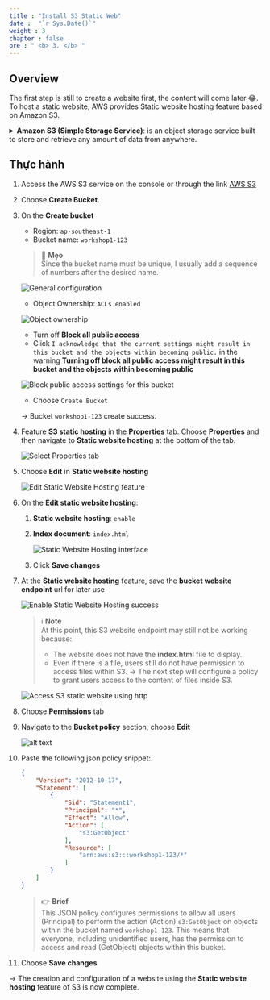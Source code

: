 ```yaml
---
title : "Install S3 Static Web"
date :  "`r Sys.Date()`" 
weight : 3 
chapter : false
pre : " <b> 3. </b> "
---
```


## Overview

The first step is still to create a website first, the content will come later 😂. To host a static website, AWS provides Static website hosting feature based on Amazon S3.

<details>
<summary>
<b>Amazon S3 (Simple Storage Service)</b>: is an object storage service built to store and retrieve any amount of data from anywhere.
</summary>
    
Some key things to know about S3:
- S3 provides extremely durable storage for all types of data including text, images, videos, etc. Data is stored across multiple devices and facilities and is designed to sustain the loss of 2 facilities concurrently.
- Objects are stored and retrieved via a simple REST API. Common ways to interface with S3 include the AWS CLI, SDKs for various languages like Java, Python etc. and the S3 console.
- Buckets are used to organize objects in S3. You can create multiple public or private buckets to categorize your data.
- Access control is granular down to the individual object level. You can set permissions for who can access, read or write each object using IAM policies and roles.
- Common use cases for S3 include serving static websites, storing application data and backups, archiving data long term and exchanging data between applications.
</details>

## Thực hành

1. Access the AWS S3 service on the console or through the link [AWS S3](https://s3.console.aws.amazon.com/s3/home)

1. Choose **Create Bucket**.

1. On the **Create bucket**
    
    - Region: `ap-southeast-1`
    - Bucket name: `workshop1-123`
    
    > 💭 **Mẹo**   
    Since the bucket name must be unique, I usually add a sequence of numbers after the desired name.
    
    ![General configuration](/fcj-workshop1/images/3-s3_staticweb/3.1-create.png)

    - Object Ownership: `ACLs enabled`
    
    ![Object ownership](/fcj-workshop1/images/3-s3_staticweb/3.2-create.png)

    - Turn off **Block all public access**
    - Click `I acknowledge that the current settings might result in this bucket and the objects within becoming public.` in the warning **Turning off block all public access might result in this bucket and the objects within becoming public**
    
    ![Block public access settings for this bucket](/fcj-workshop1/images/3-s3_staticweb/3.3-create.png)

    - Choose `Create Bucket`

   -> Bucket `workshop1-123` create success.
   
1. Feature **S3 static hosting** in the **Properties** tab. Choose **Properties** and then navigate to **Static website hosting** at the bottom of the tab.

    ![Select Properties tab](/fcj-workshop1/images/3-s3_staticweb/3.5-config.png)

1. Choose **Edit** in **Static website hosting**
 
    ![Edit Static Website Hosting feature](/fcj-workshop1/images/3-s3_staticweb/3.6-config.png)

1. On the **Edit static website hosting**:

   1. **Static website hosting**: `enable`
   1. **Index document**: `index.html`
   
        ![Static Website Hosting interface](/fcj-workshop1/images/3-s3_staticweb/3.7-config.png)

    1. Click **Save changes**

1. At the **Static website hosting** feature, save the **bucket website endpoint** url for later use

    ![Enable Static Website Hosting success](/fcj-workshop1/images/3-s3_staticweb/3.8-config.png)

    > ℹ️  **Note**     
    > At this point, this S3 website endpoint may still not be working because:
    > - The website does not have the **index.html** file to display.
    > - Even if there is a file, users still do not have permission to access files within S3.
    > -> The next step will configure a policy to grant users access to the content of files inside S3. 

    ![Access S3 static website using http](/fcj-workshop1/images/3-s3_staticweb/3.9-check.png)

1. Choose **Permissions** tab
1. Navigate to the **Bucket policy** section, choose **Edit**

    ![alt text](/fcj-workshop1/images/3-s3_staticweb/3.10-policy.png)

1. Paste the following json policy snippet:.

    ```json
    {
        "Version": "2012-10-17",
        "Statement": [
            {
                "Sid": "Statement1",
                "Principal": "*",
                "Effect": "Allow",
                "Action": [
                    "s3:GetObject"
                ],
                "Resource": [
                    "arn:aws:s3:::workshop1-123/*"
                ]
            }
        ]
    }
    ```

    > 👉 **Brief**    
    This JSON policy configures permissions to allow all users (Principal) to perform the action (Action) `s3:GetObject` on objects within the bucket named `workshop1-123`. This means that everyone, including unidentified users, has the permission to access and read (GetObject) objects within this bucket.

4. Choose **Save changes**

-> The creation and configuration of a website using the **Static website hosting** feature of S3 is now complete.